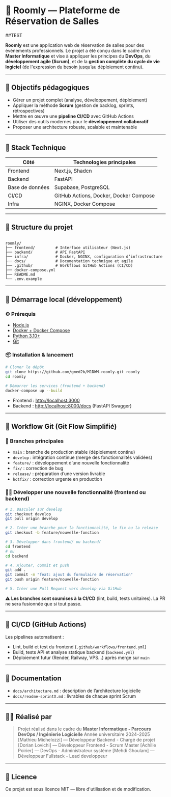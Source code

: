 # 🏢 Roomly — Plateforme de Réservation de Salles

##TEST

**Roomly** est une application web de réservation de salles pour des événements professionnels. Le projet a été conçu dans le cadre d’un **Master Informatique** et vise à appliquer les principes du **DevOps**, du **développement agile (Scrum)**, et de la **gestion complète du cycle de vie logiciel** (de l'expression du besoin jusqu’au déploiement continu).

---

## 🎯 Objectifs pédagogiques

- Gérer un projet complet (analyse, développement, déploiement)
- Appliquer la méthode **Scrum** (gestion de backlog, sprints, rétrospectives)
- Mettre en œuvre une **pipeline CI/CD** avec GitHub Actions
- Utiliser des outils modernes pour le **développement collaboratif**
- Proposer une architecture robuste, scalable et maintenable

---

## 🧱 Stack Technique

| Côté            | Technologies principales               |
| --------------- | -------------------------------------- |
| Frontend        | Next.js, Shadcn                        |
| Backend         | FastAPI                                |
| Base de données | Supabase, PostgreSQL                   |
| CI/CD           | GitHub Actions, Docker, Docker Compose |
| Infra           | NGINX, Docker Compose                  |

---

## 📁 Structure du projet

```

roomly/
├── frontend/         # Interface utilisateur (Next.js)
├── backend/          # API FastAPI
├── infra/            # Docker, NGINX, configuration d’infrastructure
├── docs/             # Documentation technique et agile
├── .github/          # Workflows GitHub Actions (CI/CD)
├── docker-compose.yml
├── README.md
└── .env.example

```

---

## 🚀 Démarrage local (développement)

### ⚙️ Prérequis

- [Node.js](https://nodejs.org/)
- [Docker + Docker Compose](https://www.docker.com/)
- [Python 3.10+](https://www.python.org/)
- [Git](https://git-scm.com/)

### 📦 Installation & lancement

```bash
# Cloner le dépôt
git clone https://github.com/gmed2b/M1DWM-roomly.git roomly
cd roomly

# Démarrer les services (frontend + backend)
docker-compose up --build
```

- Frontend : [http://localhost:3000](http://localhost:3000)
- Backend : [http://localhost:8000/docs](http://localhost:8000/docs) (FastAPI Swagger)

---

## 🔄 Workflow Git (Git Flow Simplifié)

### 🌿 Branches principales

- `main` : branche de production stable (déploiement continu)
- `develop` : intégration continue (merge des fonctionnalités validées)
- `feature/` : développement d’une nouvelle fonctionnalité
- `fix/` : correction de bug
- `release/` : préparation d’une version livrable
- `hotfix/` : correction urgente en production

### 🧑‍💻 Développer une nouvelle fonctionnalité (frontend ou backend)

```bash
# 1. Basculer sur develop
git checkout develop
git pull origin develop

# 2. Créer une branche pour la fonctionnalité, le fix ou la release
git checkout -b feature/nouvelle-fonction

# 3. Développer dans frontend/ ou backend/
cd frontend
# ou
cd backend

# 4. Ajouter, commit et push
git add .
git commit -m "feat: ajout du formulaire de réservation"
git push origin feature/nouvelle-fonction

# 5. Créer une Pull Request vers develop via GitHub
```

⚠️ **Les branches sont soumises à la CI/CD** (lint, build, tests unitaires). La PR ne sera fusionnée que si tout passe.

---

## 🔁 CI/CD (GitHub Actions)

Les pipelines automatisent :

- Lint, build et test du frontend (`.github/workflows/frontend.yml`)
- Build, tests API et analyse statique backend (`backend.yml`)
- Déploiement futur (Render, Railway, VPS...) après merge sur `main`

---

## 📄 Documentation

- `docs/architecture.md` : description de l’architecture logicielle
- `docs/readme-sprintX.md` : livrables de chaque sprint Scrum

---

## 👨‍🎓 Réalisé par

> Projet réalisé dans le cadre du **Master Informatique - Parcours DevOps / Ingénierie Logicielle**
> Année universitaire 2024–2025
> \[Mathieu Michelozzi] — Développeur Backend - Chargé de projet
> \[Dorian Lovichi] — Développeur Frontend - Scrum Master
> \[Achille Poirier] — DevOps - Administrateur système
> \[Mehdi Ghoulam] — Développeur Fullstack - Lead developpeur

---

## 📄 Licence

Ce projet est sous licence MIT — libre d'utilisation et de modification.
